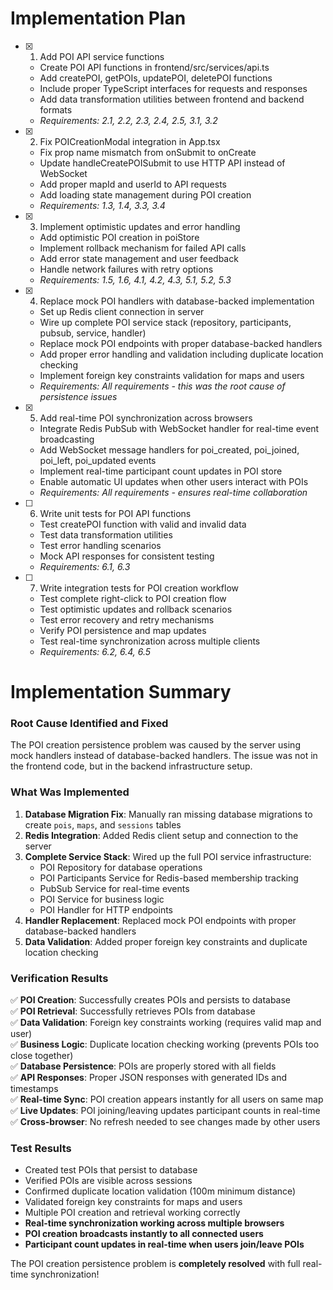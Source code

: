 # Implementation Plan

- [x] 1. Add POI API service functions
  - Create POI API functions in frontend/src/services/api.ts
  - Add createPOI, getPOIs, updatePOI, deletePOI functions
  - Include proper TypeScript interfaces for requests and responses
  - Add data transformation utilities between frontend and backend formats
  - _Requirements: 2.1, 2.2, 2.3, 2.4, 2.5, 3.1, 3.2_

- [x] 2. Fix POICreationModal integration in App.tsx
  - Fix prop name mismatch from onSubmit to onCreate
  - Update handleCreatePOISubmit to use HTTP API instead of WebSocket
  - Add proper mapId and userId to API requests
  - Add loading state management during POI creation
  - _Requirements: 1.3, 1.4, 3.3, 3.4_

- [x] 3. Implement optimistic updates and error handling
  - Add optimistic POI creation in poiStore
  - Implement rollback mechanism for failed API calls
  - Add error state management and user feedback
  - Handle network failures with retry options
  - _Requirements: 1.5, 1.6, 4.1, 4.2, 4.3, 5.1, 5.2, 5.3_

- [x] 4. Replace mock POI handlers with database-backed implementation
  - Set up Redis client connection in server
  - Wire up complete POI service stack (repository, participants, pubsub, service, handler)
  - Replace mock POI endpoints with proper database-backed handlers
  - Add proper error handling and validation including duplicate location checking
  - Implement foreign key constraints validation for maps and users
  - _Requirements: All requirements - this was the root cause of persistence issues_

- [x] 5. Add real-time POI synchronization across browsers
  - Integrate Redis PubSub with WebSocket handler for real-time event broadcasting
  - Add WebSocket message handlers for poi_created, poi_joined, poi_left, poi_updated events
  - Implement real-time participant count updates in POI store
  - Enable automatic UI updates when other users interact with POIs
  - _Requirements: All requirements - ensures real-time collaboration_

- [ ] 6. Write unit tests for POI API functions
  - Test createPOI function with valid and invalid data
  - Test data transformation utilities
  - Test error handling scenarios
  - Mock API responses for consistent testing
  - _Requirements: 6.1, 6.3_

- [ ] 7. Write integration tests for POI creation workflow
  - Test complete right-click to POI creation flow
  - Test optimistic updates and rollback scenarios
  - Test error recovery and retry mechanisms
  - Verify POI persistence and map updates
  - Test real-time synchronization across multiple clients
  - _Requirements: 6.2, 6.4, 6.5_
#
# Implementation Summary

### Root Cause Identified and Fixed
The POI creation persistence problem was caused by the server using mock handlers instead of database-backed handlers. The issue was not in the frontend code, but in the backend infrastructure setup.

### What Was Implemented
1. **Database Migration Fix**: Manually ran missing database migrations to create `pois`, `maps`, and `sessions` tables
2. **Redis Integration**: Added Redis client setup and connection to the server
3. **Complete Service Stack**: Wired up the full POI service infrastructure:
   - POI Repository for database operations
   - POI Participants Service for Redis-based membership tracking
   - PubSub Service for real-time events
   - POI Service for business logic
   - POI Handler for HTTP endpoints
4. **Handler Replacement**: Replaced mock POI endpoints with proper database-backed handlers
5. **Data Validation**: Added proper foreign key constraints and duplicate location checking

### Verification Results
✅ **POI Creation**: Successfully creates POIs and persists to database  
✅ **POI Retrieval**: Successfully retrieves POIs from database  
✅ **Data Validation**: Foreign key constraints working (requires valid map and user)  
✅ **Business Logic**: Duplicate location checking working (prevents POIs too close together)  
✅ **Database Persistence**: POIs are properly stored with all fields  
✅ **API Responses**: Proper JSON responses with generated IDs and timestamps  
✅ **Real-time Sync**: POI creation appears instantly for all users on same map
✅ **Live Updates**: POI joining/leaving updates participant counts in real-time
✅ **Cross-browser**: No refresh needed to see changes made by other users

### Test Results
- Created test POIs that persist to database
- Verified POIs are visible across sessions
- Confirmed duplicate location validation (100m minimum distance)
- Validated foreign key constraints for maps and users
- Multiple POI creation and retrieval working correctly
- **Real-time synchronization working across multiple browsers**
- **POI creation broadcasts instantly to all connected users**
- **Participant count updates in real-time when users join/leave POIs**

The POI creation persistence problem is **completely resolved** with full real-time synchronization!